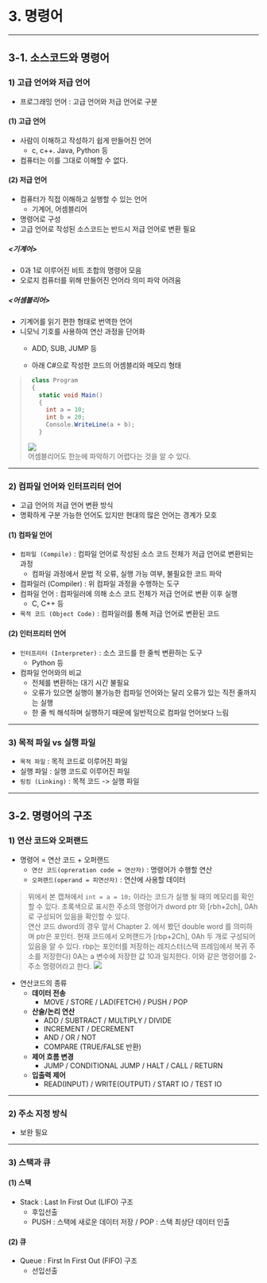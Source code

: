 # 3. 명령어   
---
## 3-1. 소스코드와 명령어   
### 1) 고급 언어와 저급 언어   
* 프로그래밍 언어 : 고급 언어와 저급 언어로 구분   
#### (1) 고급 언어   
* 사람이 이해하고 작성하기 쉽게 만들어진 언어   
  * c, c++. Java, Python 등   
* 컴퓨터는 이를 그대로 이해할 수 없다.   
#### (2) 저급 언어   
* 컴퓨터가 직접 이해하고 실행할 수 있는 언어   
  * 기계어, 어셈블리어   
* 명령어로 구성   
* 고급 언어로 작성된 소스코드는 반드시 저급 언어로 변환 필요   

##### <기계어>   
* 0과 1로 이루어진 비트 조합의 명령어 모음   
* 오로지 컴퓨터를 위해 만들어진 언어라 의미 파악 어려움   

##### <어셈블리어>
* 기계어를 읽기 편한 형태로 번역한 언어   
* 니모닉 기호를 사용하여 연산 과정을 단어화
  * ADD, SUB, JUMP 등

  * 아래 C#으로 작성한 코드의 어셈블리와 메모리 형태    
  
> ```cs   
>  class Program   
>  {   
>    static void Main()
>    {   
>      int a = 10;   
>      int b = 20;   
>      Console.WriteLine(a + b);    
>    }
> ```
> ![](https://velog.velcdn.com/images/cheeeedy/post/5a8f37c7-845f-48fc-b66d-8fc4a998c935/image.png)   
> 어셈블리어도 한눈에 파악하기 어렵다는 것을 알 수 있다.   

---
### 2) 컴파일 언어와 인터프리터 언어

* 고급 언어의 저급 언어 변환 방식
* 명확하게 구분 가능한 언어도 있지만 현대의 많은 언어는 경계가 모호

#### (1) 컴파일 언어   
* `컴파일 (Compile)` :  컴파일 언어로 작성된 소스 코드 전체가 저급 언어로 변환되는 과정
  * 컴파일 과정에서 문법 적 오류, 실행 가능 여부, 불필요한 코드 파악
* 컴파일러 (Compiler) : 위 컴파일 과정을 수행하는 도구
* 컴파일 언어 : 컴파일러에 의해 소스 코드 전체가 저급 언어로 변환 이후 실행
  * C, C\+\+ 등   
* `목적 코드 (Object Code)` : 컴파일러를 통해 저급 언어로 변환된 코드
  
#### (2) 인터프리터 언어   
* `인터프리터 (Interpreter)` : 소스 코드를 한 줄씩 변환하는 도구   
  * Python 등   
* 컴파일 언어와의 비교   
  * 전체를 변환하는 대기 시간 불필요   
  * 오류가 있으면 실행이 불가능한 컴파일 언어와는 달리 오류가 있는 직전 줄까지는 실행   
  * 한 줄 씩 해석하며 실행하기 때문에 일반적으로 컴파일 언어보다 느림  
---
### 3) 목적 파일 vs 실행 파일   
* `목적 파일` : 목적 코드로 이루어진 파일   
* 실행 파일 : 실행 코드로 이루어진 파일   
* `링킹 (Linking)` : 목적 코드 -> 실행 파일   
---
## 3-2. 명령어의 구조
### 1) 연산 코드와 오퍼랜드   
* 명령어 = 연산 코드 + 오퍼랜드   
  * `연산 코드(opreration code = 연산자)` : 명령어가 수행할 연산   
  * `오퍼랜드(operand = 피연산자)`  : 연산에 사용할 데이터   

> 위에서 본 캡쳐에서 `int = a = 10;` 이라는 코드가 실행 될 때의 메모리를 확인할 수 있다.
> 초록색으로 표시한 주소의 명령어가 dword ptr 와 [rbh+2ch], 0Ah 로 구성되어 있음을 확인할 수 있다.   
> 연산 코드 dword의 경우 앞서 Chapter 2. 에서 봤던 double word 를 의미하며 ptr은 포인터.
> 현재 코드에서 오퍼랜드가 [rbp+2Ch], 0Ah 두 개로 구성되어 있음을 알 수 있다. 
> rbp는 포인터를 저장하는 레지스터(스택 프레임에서 복귀 주소를 저장한다)
> 0A는 a 변수에 저장한 값 10과 일치한다.
> 이와 같은 명령어를 2-주소 명령어라고 한다.
> ![](https://velog.velcdn.com/images/cheeeedy/post/6503197a-c809-4322-8441-d42e3e79f576/image.png)   

* 연산코드의 종류
  * **데이터 전송**   
    * MOVE / STORE / LAD(FETCH) / PUSH / POP   
  * **산술/논리 연산**   
    * ADD / SUBTRACT / MULTIPLY / DIVIDE   
    * INCREMENT / DECREMENT   
    * AND / OR / NOT   
    * COMPARE (TRUE/FALSE 반환)   
  * **제어 흐름 변경**   
    * JUMP / CONDITIONAL JUMP / HALT / CALL / RETURN   
  * **입출력 제어**   
    * READ(INPUT) / WRITE(OUTPUT) / START IO / TEST IO   

---
### 2) 주소 지정 방식
* 보완 필요
---
### 3) 스택과 큐
#### (1) 스택
* Stack : Last In First Out (LIFO) 구조   
  * 후입선출   
  * PUSH :  스택에 새로운 데이터 저장 / POP : 스택 최상단 데이터 인출   
#### (2) 큐   
* Queue : First In First Out (FIFO) 구조   
  * 선입선출
